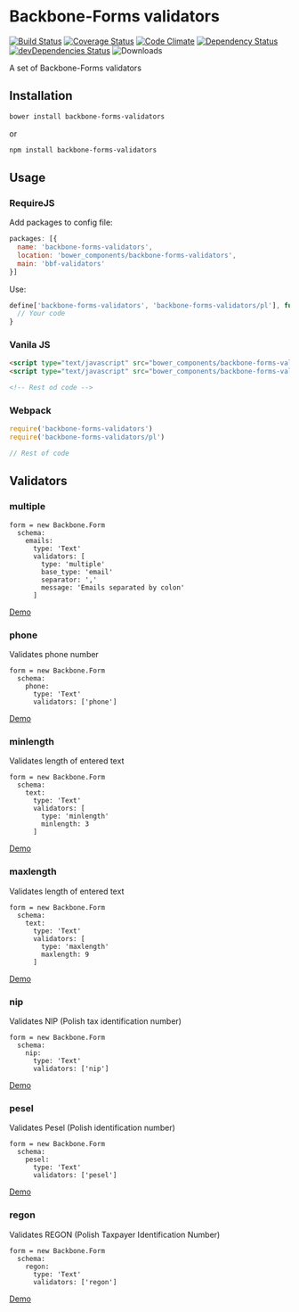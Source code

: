 # Backbone-Forms validators

[![Build Status](https://travis-ci.org/tomi77/backbone-forms-validators.svg?branch=master)](https://travis-ci.org/tomi77/backbone-forms-validators)
[![Coverage Status](https://coveralls.io/repos/github/tomi77/backbone-forms-validators/badge.svg)](https://coveralls.io/github/tomi77/backbone-forms-validators)
[![Code Climate](https://codeclimate.com/github/tomi77/backbone-forms-validators/badges/gpa.svg)](https://codeclimate.com/github/tomi77/backbone-forms-validators)
[![Dependency Status](https://david-dm.org/tomi77/backbone-forms-validators.png)](https://david-dm.org/tomi77/backbone-forms-validators)
[![devDependencies Status](https://david-dm.org/tomi77/backbone-forms-validators/dev-status.svg)](https://david-dm.org/tomi77/backbone-forms-validators?type=dev)
![Downloads](https://img.shields.io/npm/dt/backbone-forms-chosen.svg)

A set of Backbone-Forms validators

## Installation

~~~bash
bower install backbone-forms-validators
~~~

or

~~~bash
npm install backbone-forms-validators
~~~

## Usage

### RequireJS

Add packages to config file:

~~~js
packages: [{
  name: 'backbone-forms-validators',
  location: 'bower_components/backbone-forms-validators',
  main: 'bbf-validators'
}]
~~~

Use:

~~~js
define['backbone-forms-validators', 'backbone-forms-validators/pl'], function(Backbone, Form) {
  // Your code
}
~~~

### Vanila JS

~~~html
<script type="text/javascript" src="bower_components/backbone-forms-validators/bbf-validators.js"></script>
<script type="text/javascript" src="bower_components/backbone-forms-validators/pl.js"></script>

<!-- Rest od code -->
~~~

### Webpack

~~~js
require('backbone-forms-validators')
require('backbone-forms-validators/pl')

// Rest of code
~~~

## Validators

### multiple

~~~coffee-script
form = new Backbone.Form
  schema:
    emails:
      type: 'Text'
      validators: [
        type: 'multiple'
        base_type: 'email'
        separator: ','
        message: 'Emails separated by colon'
      ]
~~~

[Demo](https://tomi77.github.io/backbone-forms-validators/multiple.html)

### phone

Validates phone number

~~~coffee-script
form = new Backbone.Form
  schema:
    phone:
      type: 'Text'
      validators: ['phone']
~~~

[Demo](https://tomi77.github.io/backbone-forms-validators/phone.html)

### minlength

Validates length of entered text

~~~coffee-script
form = new Backbone.Form
  schema:
    text:
      type: 'Text'
      validators: [
        type: 'minlength'
        minlength: 3
      ]
~~~

[Demo](https://tomi77.github.io/backbone-forms-validators/minlength.html)

### maxlength

Validates length of entered text

~~~coffee-script
form = new Backbone.Form
  schema:
    text:
      type: 'Text'
      validators: [
        type: 'maxlength'
        maxlength: 9
      ]
~~~

[Demo](https://tomi77.github.io/backbone-forms-validators/maxlength.html)

### nip

Validates NIP (Polish tax identification number)

~~~coffee-script
form = new Backbone.Form
  schema:
    nip:
      type: 'Text'
      validators: ['nip']
~~~

[Demo](https://tomi77.github.io/backbone-forms-validators/nip.html)

### pesel

Validates Pesel (Polish identification number)

~~~coffee-script
form = new Backbone.Form
  schema:
    pesel:
      type: 'Text'
      validators: ['pesel']
~~~

[Demo](https://tomi77.github.io/backbone-forms-validators/pesel.html)

### regon

Validates REGON (Polish Taxpayer Identification Number)

~~~coffee-script
form = new Backbone.Form
  schema:
    regon:
      type: 'Text'
      validators: ['regon']
~~~

[Demo](https://tomi77.github.io/backbone-forms-validators/regon.html)

